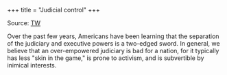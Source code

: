 +++
title = "Judicial control"
+++

Source: [TW](https://x.com/blog_supplement/status/1888641223860138449)

Over the past few years, Americans have been learning that the separation of the judiciary and executive powers is a two-edged sword. In general, we believe that an over-empowered judiciary is bad for a nation, for it typically has less "skin in the game," is prone to activism, and is subvertible by inimical interests.
